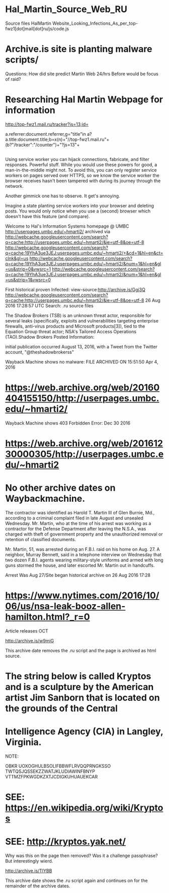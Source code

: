 # Hal_Martin_Source_Web_RU
Source files HalMartin Website_Looking_Infections_As_per_top-fwz1[dot]mail[dot]ru/js/code.js

# Archive.is site is planting malware scripts/

Questions: How did site predict Martin Web 24/hrs Before would be focus of raid?

# Researching Hal Martin Webpage for information

http://top-fwz1.mail.ru/tracker?js=13;id=

a.referrer:document.referrer,g="title"in a?a.title:document.title;b=x(n)+"//top-fwz1.mail.ru"+(b?"/tracker":"/counter")+"?js=13"+

<img src="//top-fwz1.mail.ru/counter?id=2825109;js=na" style="border:0;" height="1" width="1"/>

Using service worker you can hijack connections, fabricate, and filter responses. Powerful stuff. While you would use these powers for good, a man-in-the-middle might not. To avoid this, you can only register service workers on pages served over HTTPS, so we know the service worker the browser receives hasn't been tampered with during its journey through the network.

Another gimmick one has to observe. It get's annoying.

Imagine a state planting service workers into your browser and deleting posts. You would only notice when you use a (second) browser which doesn't have this feature (and compare).



Welcome to Hal's Information Systems homepage @ UMBC
http://userpages.umbc.edu/~hmarti2/
archived via
http://webcache.googleusercontent.com/search?q=cache:http://userpages.umbc.edu/~hmarti2/&ie=utf-8&oe=utf-8
http://webcache.googleusercontent.com/search?q=cache:19YhA3ue3JEJ:userpages.umbc.edu/~hmarti2/+&cd=1&hl=en&ct=clnk&gl=us
http://webcache.googleusercontent.com/search?q=cache:19YhA3ue3JEJ:userpages.umbc.edu/~hmarti2/&num=1&hl=en&gl=us&strip=0&vwsrc=1
http://webcache.googleusercontent.com/search?q=cache:19YhA3ue3JEJ:userpages.umbc.edu/~hmarti2/&num=1&hl=en&gl=us&strip=1&vwsrc=0


First historical proven Infected:  view-source:http://archive.is/Ggj3Q
http://webcache.googleusercontent.com/search?q=cache:http://userpages.umbc.edu/~hmarti2/&ie=utf-8&oe=utf-8
26 Aug 2016 17:28:57 UTC
Search: .ru source files 

The Shadow Brokers (TSB) is an unknown threat actor, responsible for several leaks (specifically, exploits and vulnerabilities
targeting enterprise firewalls, anti-virus products and Microsoft products[3]), tied to the Equation Group threat actor; NSA's Tailored
Access Operations (TAO).Shadow Brokers Posted Information:

initial publication occurred August 13, 2016, with a Tweet from the Twitter account, "@theshadowbrokerss"

Wayback Machine shows no malware: FILE ARCHIVED ON 15:51:50 Apr 4, 2016

# https://web.archive.org/web/20160404155150/http://userpages.umbc.edu/~hmarti2/

Wayback Machine shows 403 Forbidden Error: Dec 30 2016

# https://web.archive.org/web/20161230000305/http://userpages.umbc.edu/~hmarti2


# No other archive dates on Waybackmachine.

The contractor was identified as Harold T. Martin III of Glen Burnie, Md., according to a criminal complaint filed in late August and unsealed Wednesday. Mr. Martin, who at the time of his arrest was working as a contractor for the Defense Department after leaving the N.S.A., was charged with theft of government property and the unauthorized removal or retention of classified documents.

Mr. Martin, 51, was arrested during an F.B.I. raid on his home on Aug. 27. A neighbor, Murray Bennett, said in a telephone interview on Wednesday that two dozen F.B.I. agents wearing military-style uniforms and armed with long guns stormed the house, and later escorted Mr. Martin out in handcuffs.

Arrest Was Aug 27/Site began historical archive on 26 Aug 2016 17:28 

# https://www.nytimes.com/2016/10/06/us/nsa-leak-booz-allen-hamilton.html?_r=0
Article releases OCT

http://archive.is/w9miG

This archive date removes the .ru script and the page is archived as html source.  

# The string below is called Kryptos and is a sculpture by the American artist Jim Sanborn that is located on the grounds of the Central
# Intelligence Agency (CIA) in Langley, Virginia.

NOTE:  <p class="style7 style8">OBKR 
        UOXOGHULBSOLIFBBWFLRVQQPRNGKSSO 
        TWTQSJQSSEKZZWATJKLUDIAWINFBNYP 
        VTTMZFPKWGDKZXTJCDIGKUHUAUEKCAR</p>
        
# SEE: https://en.wikipedia.org/wiki/Kryptos  
# SEE: http://kryptos.yak.net/

Why was this on the page then removed?  Was it a challenge passphrase? But interestingly wierd.

http://archive.is/TlYBB

This archive date shows the .ru script again and continues on for the remainder of the archive dates.

 



